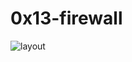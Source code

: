 # 0x13-firewall
<img src="https://github.com/Z-Sitawi/alx-system_engineering-devops/assets/125461010/beaf43a8-19f9-4193-b9f8-8e7aa5b1b911" alt="layout">
